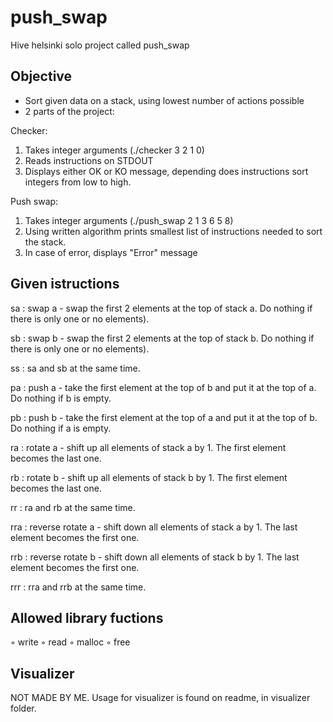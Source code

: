 # push_swap

Hive helsinki solo project called push_swap

## Objective

- Sort given data on a stack, using lowest number of actions possible
- 2 parts of the project:

Checker:
1. Takes integer arguments (./checker 3 2 1 0)
2. Reads instructions on STDOUT
3. Displays either OK or KO message, depending does instructions sort integers from low to high.

Push swap:
1. Takes integer arguments (./push_swap 2 1 3 6 5 8)
2. Using written algorithm prints smallest list of instructions needed to sort the stack.
3. In case of error, displays "Error" message

## Given istructions

sa : swap a - swap the first 2 elements at the top of stack a. Do nothing if there
is only one or no elements).

sb : swap b - swap the first 2 elements at the top of stack b. Do nothing if there
is only one or no elements).

ss : sa and sb at the same time.

pa : push a - take the first element at the top of b and put it at the top of a. Do
nothing if b is empty.

pb : push b - take the first element at the top of a and put it at the top of b. Do
nothing if a is empty.

ra : rotate a - shift up all elements of stack a by 1. The first element becomes
the last one.

rb : rotate b - shift up all elements of stack b by 1. The first element becomes
the last one.

rr : ra and rb at the same time.

rra : reverse rotate a - shift down all elements of stack a by 1. The last element
becomes the first one.

rrb : reverse rotate b - shift down all elements of stack b by 1. The last element
becomes the first one.

rrr : rra and rrb at the same time.

## Allowed library fuctions

◦ write
◦ read
◦ malloc
◦ free

## Visualizer

NOT MADE BY ME. Usage for visualizer is found on readme, in visualizer folder.
